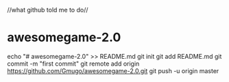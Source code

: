 //what github told me to do//
# awesomegame-2.0
echo "# awesomegame-2.0" >> README.md
git init
git add README.md
git commit -m "first commit"
git remote add origin https://github.com/Gmugo/awesomegame-2.0.git
git push -u origin master
